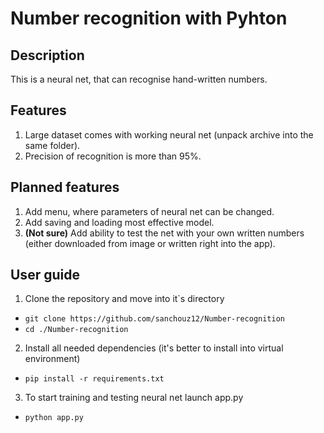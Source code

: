 Number recognition with Pyhton
==============================

Description
-----------
This is a neural net, that can recognise hand-written numbers.

Features
--------
1. Large dataset comes with working neural net (unpack archive into the same folder).
2. Precision of recognition is more than 95%.

Planned features
----------------
1. Add menu, where parameters of neural net can be changed.
2. Add saving and loading most effective model.
3. **(Not sure)** Add ability to test the net with your own written numbers (either downloaded from image or written right into the app).

User guide
----------
1. Clone the repository and move into it`s directory
* `git clone https://github.com/sanchouz12/Number-recognition`
* `cd ./Number-recognition`
2. Install all needed dependencies (it's better to install into virtual environment)
* `pip install -r requirements.txt`
3. To start training and testing neural net launch app.py
* `python app.py`
